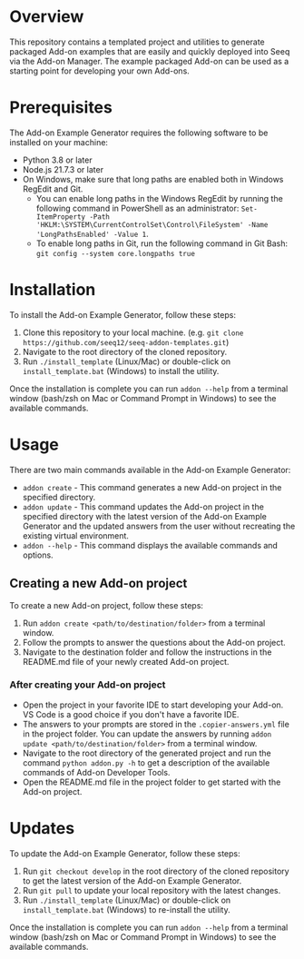 # Overview

This repository contains a templated project and utilities to generate packaged Add-on examples that are easily and
quickly deployed into Seeq via the Add-on Manager. The example packaged Add-on can be used as a starting point for
developing your own Add-ons.

# Prerequisites

The Add-on Example Generator requires the following software to be installed on your machine:

- Python 3.8 or later
- Node.js 21.7.3 or later
- On Windows, make sure that long paths are enabled both in Windows RegEdit and Git.
	- You can enable long paths in the Windows RegEdit by running the following command in PowerShell as an
	  administrator:
	  `Set-ItemProperty -Path 'HKLM:\SYSTEM\CurrentControlSet\Control\FileSystem' -Name 'LongPathsEnabled' -Value 1`.
	- To enable long paths in Git, run the following command in Git Bash: `git config --system core.longpaths true`

# Installation

To install the Add-on Example Generator, follow these steps:

1. Clone this repository to your local machine. (e.g. `git clone https://github.com/seeq12/seeq-addon-templates.git`)
2. Navigate to the root directory of the cloned repository.
3. Run `./install_template` (Linux/Mac) or double-click on `install_template.bat` (Windows) to install the utility.

Once the installation is complete you can run `addon --help` from a terminal window (bash/zsh on Mac or Command
Prompt in Windows) to see the available commands.

# Usage

There are two main commands available in the Add-on Example Generator:

- `addon create` - This command generates a new Add-on project in the specified directory.
- `addon update` - This command updates the Add-on project in the specified directory with the latest version of the
  Add-on Example Generator and the updated answers from the user without recreating the existing virtual
  environment.
- `addon --help` - This command displays the available commands and options.

## Creating a new Add-on project

To create a new Add-on project, follow these steps:

1. Run `addon create <path/to/destination/folder>` from a terminal window.
2. Follow the prompts to answer the questions about the Add-on project.
3. Navigate to the destination folder and follow the instructions in the README.md file of your newly created Add-on
   project.

### After creating your Add-on project

* Open the project in your favorite IDE to start developing your Add-on. VS Code is a good choice if you don't have
  a favorite IDE.
* The answers to your prompts are stored in the `.copier-answers.yml` file in the project folder. You can update the
  answers by running `addon update <path/to/destination/folder>` from a terminal window.
* Navigate to the root directory of the generated project and run the command `python addon.py -h` to get a
  description of the available commands of Add-on Developer Tools.
* Open the README.md file in the project folder to get started with the Add-on project.

# Updates

To update the Add-on Example Generator, follow these steps:

1. Run `git checkout develop` in the root directory of the cloned repository to get the latest version of the Add-on
   Example Generator.
2. Run `git pull` to update your local repository with the latest changes.
3. Run `./install_template` (Linux/Mac) or double-click on `install_template.bat` (Windows) to re-install the utility.

Once the installation is complete you can run `addon --help` from a terminal window (bash/zsh on Mac or Command
Prompt in Windows) to see the available commands.
